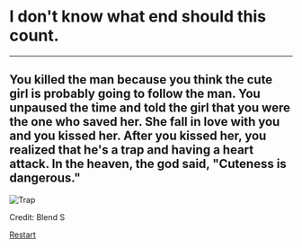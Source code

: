 # I don't know what end should this count. 
----
## You killed the man because you think the cute girl is probably going to follow the man. You unpaused the time and told the girl that you were the one who saved her. She fall in love with you and you kissed her. After you kissed her, you realized that he's a trap and having a heart attack. In the heaven, the god said, "Cuteness is dangerous."

![Trap](Trap.png)

Credit: Blend S 

[Restart](../../home.md)